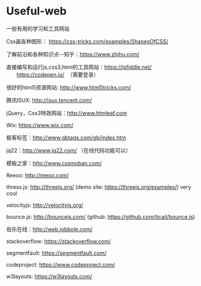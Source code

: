 # Useful-web
一些有用的学习和工具网站

Css画各种图形： https://css-tricks.com/examples/ShapesOfCSS/

了解前沿和各种知识点--知乎：https://www.zhihu.com/

直接编写和运行js,css3,html的工具网站：https://jsfiddle.net/
                                    https://codepen.io/  （需要登录）

很好的html5资源网站: http://www.html5tricks.com/

腾讯ISUX: http://isux.tencent.com/

jQuery，Css3特效网站：http://www.htmleaf.com

Wix: https://www.wix.com/

极客标签：http://www.gbtags.com/gb/index.htm

jq22：http://www.jq22.com/ （在线代码功能可以）

模板之家：http://www.cssmoban.com/

Reeoo: http://reeoo.com/

thress.js: http://threejs.org/  (demo site: https://threejs.org/examples/) very cool

velocityjs: http://velocityjs.org/

bounce.js: http://bouncejs.com/ (github: https://github.com/ticail/bounce.js)

伯乐在线：http://web.jobbole.com/

stackoverflow: https://stackoverflow.com/

segmentfault: https://segmentfault.com/

codeproject: https://www.codeproject.com/

w3layouts: https://w3layouts.com/
